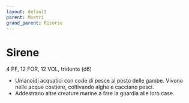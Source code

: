 ```yaml
---
layout: default
parent: Mostri
grand_parent: Risorse
---
```


# Sirene

4 PF, 12 FOR, 12 VOL, tridente (d6)

- Umanoidi acquatici con code di pesce al posto delle gambe. Vivono nelle acque costiere, coltivando alghe e cacciano pesci.
- Addestrano altre creature marine a fare la guardia alle loro case.
